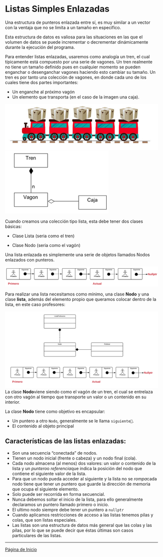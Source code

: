 # Listas Simples Enlazadas

Una estructura de punteros enlazada entre sí, es muy similar a un vector con la ventaja que no se limita a un tamaño en específico.

Esta estructura de datos es valiosa para las situaciones en las que el volumen de datos se puede incrementar o decrementar dinámicamente durante la ejecución del programa. 

Para entender listas enlazadas, usaremos como analogía un tren, el cual típicamente está compuesto por una serie de vagones. Un tren realmente no tiene un tamaño definido pues en cualquier momento se pueden enganchar o desenganchar vagones haciendo esto cambiar su tamaño. Un tren es por tanto una colección de vagones, en donde cada uno de los cuales tiene dos partes importantes: 

- Un enganche al próximo vagón 
- Un elemento que transporta (en el caso de la imagen una caja).

![vagones](./resources/vagones.png)
![listas-enlazadas](./resources/listas-enlazadas.png)

Cuando creamos una colección tipo lista, esta debe tener dos clases básicas: 

- Clase Lista (seria como el tren)

- Clase Nodo (seria como el vagón)

Una lista enlazada es simplemente una serie de objetos llamados Nodos enlazados con punteros.

![](./resources/listas-simples-enlazadas.png)

Para realizar una lista necesitamos como mínimo, una clase **Nodo** y una clase **lista**, además del elemento propio que queramos colocar dentro de la lista, en este caso profesores:

![listas-simples-profesor](./exercises/EjercicioListaProfesores/listas-simples-profesor.png) La clase **Nodo**viene siendo como el vagón de un tren, el cual se entrelaza con otro vagón al tiempo que transporte un valor o un contenido en su interior. 

La clase **Nodo** tiene como objetivo es encapsular:

- Un puntero a otro `Nodo`, generalmente se le llama `siguiente`.
- El contenido al objeto principal

## Características de las listas enlazadas:

- Son una secuencia “conectada” de nodos.
- Tienen un nodo inicial (frente o cabeza) y un nodo final (cola).
- Cada nodo almacena (al menos) dos valores: un valor o contenido de la lista y un *puntero*o *referencia*que indica la posición del nodo que contiene el siguiente valor de la lista. 
- Para que un nodo pueda acceder al siguiente y la lista no se *rompa*cada nodo tiene que tener un puntero que guarde la dirección de memoria que ocupa el siguiente elemento.
- Solo puede ser recorrida en forma secuencial.
- Nunca debemos soltar el inicio de la lista, para ello generalmente declaramos un puntero llamado primero o inicio.
- El ultimo nodo siempre debe tener un puntero  a `nullptr`
- Cuando aplicamos restricciones de acceso a las listas tenemos pilas y colas,  que son listas especiales.
- Las listas son una estructura de datos más general que las colas y las pilas, por lo que se puede decir que éstas últimas son casos particulares de las listas.

------

[Página de Inicio](https://github.com/mikeguzman/EIF201-Progra-I)

